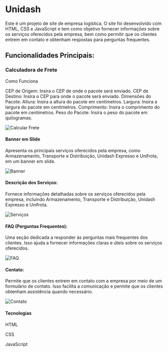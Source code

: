 # Unidash

Este é um projeto de site de empresa logística. O site foi desenvolvido com HTML, CSS e JavaScript e tem como objetivo fornecer informações sobre os serviços oferecidos pela empresa, bem como permitir que os clientes entrem em contato e obtenham respostas para perguntas frequentes.

## Funcionalidades Principais:

### Calculadora de Frete

Como Funciona

CEP de Origem: Insira o CEP de onde o pacote será enviado.
CEP de Destino: Insira o CEP para onde o pacote será enviado.
Dimensões do Pacote: 
Altura: Insira a altura do pacote em centímetros.
Largura: Insira a largura do pacote em centímetros.
Comprimento: Insira o comprimento do pacote em centímetros.
Peso do Pacote: Insira o peso do pacote em quilogramas.

![Calcular Frete](https://i.ibb.co/MRN47q4/calcular.png)

#### Banner em Slide

Apresenta os principais serviços oferecidos pela empresa, como Armazenamento, Transporte e Distribuição, Unidash Expresso e Unifrota, em um banner em slide.

![Banner](https://i.ibb.co/zVD7Zcf/slide.png)


#### Descrição dos Serviços:

Fornece informações detalhadas sobre os serviços oferecidos pela empresa, incluindo Armazenamento, Transporte e Distribuição, Unidash Expresso e Unifrota.

![Serviços](https://i.ibb.co/hR3gNcw/servicos.png)


#### FAQ (Perguntas Frequentes):

Uma seção dedicada a responder às perguntas mais frequentes dos clientes. Isso ajuda a fornecer informações claras e úteis sobre os serviços oferecidos.

![FAQ](https://i.ibb.co/FmL19Gq/faq.png)

#### Contato:

Permite que os clientes entrem em contato com a empresa por meio de um formulário de contato. Isso facilita a comunicação e permite que os clientes obtenham assistência quando necessário.

![Contato](https://i.ibb.co/kDtpkZy/contato.png)

#### Tecnologias

HTML

CSS

JavaScript
